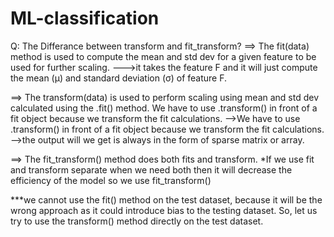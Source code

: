 # ML-classification 

Q: The Differance between transform and fit_transform? 
==> The fit(data) method is used to compute the mean and std dev for a given feature to be used for further scaling.
--->it takes the feature F and it will just compute the mean (μ) and standard deviation (σ) of feature F.

==> The transform(data) is used to perform scaling using mean and std dev calculated using the .fit() method. We have to use .transform() in front of a fit object because we transform the fit calculations.
-->We have to use .transform() in front of a fit object because we transform the fit calculations.
-->the output will we get is always in the form of sparse matrix or array.

==> The fit_transform() method does both fits and transform.
*If we use fit and transform separate when we need both then it will decrease the efficiency of the model so we use fit_transform()


***we cannot use the fit() method on the test dataset, because it will be the wrong approach as it could introduce bias to the testing dataset. So, let us try to use the transform() method directly on the test dataset.

